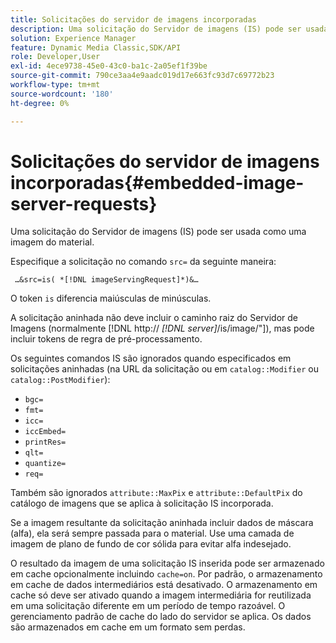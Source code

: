 ```yaml
---
title: Solicitações do servidor de imagens incorporadas
description: Uma solicitação do Servidor de imagens (IS) pode ser usada como uma imagem do material.
solution: Experience Manager
feature: Dynamic Media Classic,SDK/API
role: Developer,User
exl-id: 4ece9738-45e0-43c0-ba1c-2a05ef1f39be
source-git-commit: 790ce3aa4e9aadc019d17e663fc93d7c69772b23
workflow-type: tm+mt
source-wordcount: '180'
ht-degree: 0%

---
```


# Solicitações do servidor de imagens incorporadas{#embedded-image-server-requests}

Uma solicitação do Servidor de imagens (IS) pode ser usada como uma imagem do material.

Especifique a solicitação no comando `src=` da seguinte maneira:

` …&src=is( *[!DNL imageServingRequest]*)&…`

O token `is` diferencia maiúsculas de minúsculas.

A solicitação aninhada não deve incluir o caminho raiz do Servidor de Imagens (normalmente  [!DNL http:// *[!DNL server]*/is/image/"]), mas pode incluir tokens de regra de pré-processamento.

Os seguintes comandos IS são ignorados quando especificados em solicitações aninhadas (na URL da solicitação ou em `catalog::Modifier` ou `catalog::PostModifier`):

* `bgc=`
* `fmt=`
* `icc=`
* `iccEmbed=`
* `printRes=`
* `qlt=`
* `quantize=`
* `req=`

Também são ignorados `attribute::MaxPix` e `attribute::DefaultPix` do catálogo de imagens que se aplica à solicitação IS incorporada.

Se a imagem resultante da solicitação aninhada incluir dados de máscara (alfa), ela será sempre passada para o material. Use uma camada de imagem de plano de fundo de cor sólida para evitar alfa indesejado.

O resultado da imagem de uma solicitação IS inserida pode ser armazenado em cache opcionalmente incluindo `cache=on`. Por padrão, o armazenamento em cache de dados intermediários está desativado. O armazenamento em cache só deve ser ativado quando a imagem intermediária for reutilizada em uma solicitação diferente em um período de tempo razoável. O gerenciamento padrão de cache do lado do servidor se aplica. Os dados são armazenados em cache em um formato sem perdas.
